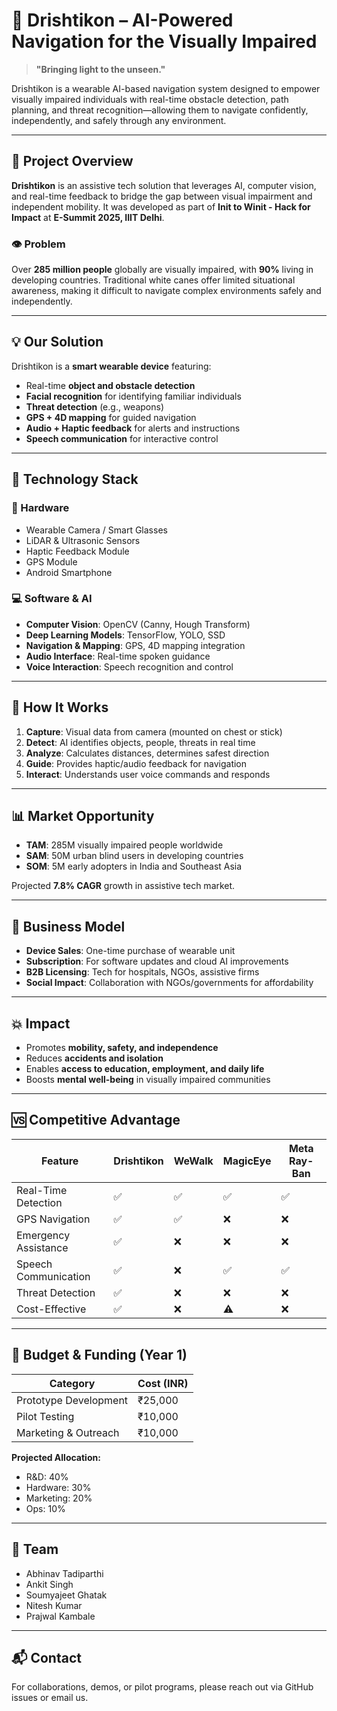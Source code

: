 
# 🦯 Drishtikon – AI-Powered Navigation for the Visually Impaired

> **"Bringing light to the unseen."**

Drishtikon is a wearable AI-based navigation system designed to empower visually impaired individuals with real-time obstacle detection, path planning, and threat recognition—allowing them to navigate confidently, independently, and safely through any environment.

---

## 🚀 Project Overview

**Drishtikon** is an assistive tech solution that leverages AI, computer vision, and real-time feedback to bridge the gap between visual impairment and independent mobility. It was developed as part of **Init to Winit - Hack for Impact** at **E-Summit 2025, IIIT Delhi**.

### 👁️ Problem

Over **285 million people** globally are visually impaired, with **90%** living in developing countries. Traditional white canes offer limited situational awareness, making it difficult to navigate complex environments safely and independently.

---

## 💡 Our Solution

Drishtikon is a **smart wearable device** featuring:

- Real-time **object and obstacle detection**
- **Facial recognition** for identifying familiar individuals
- **Threat detection** (e.g., weapons)
- **GPS + 4D mapping** for guided navigation
- **Audio + Haptic feedback** for alerts and instructions
- **Speech communication** for interactive control

---

## 🧠 Technology Stack

### 🧱 Hardware

- Wearable Camera / Smart Glasses
- LiDAR & Ultrasonic Sensors
- Haptic Feedback Module
- GPS Module
- Android Smartphone

### 💻 Software & AI

- **Computer Vision**: OpenCV (Canny, Hough Transform)
- **Deep Learning Models**: TensorFlow, YOLO, SSD
- **Navigation & Mapping**: GPS, 4D mapping integration
- **Audio Interface**: Real-time spoken guidance
- **Voice Interaction**: Speech recognition and control

---

## 🔁 How It Works

1. **Capture**: Visual data from camera (mounted on chest or stick)
2. **Detect**: AI identifies objects, people, threats in real time
3. **Analyze**: Calculates distances, determines safest direction
4. **Guide**: Provides haptic/audio feedback for navigation
5. **Interact**: Understands user voice commands and responds

---

## 📊 Market Opportunity

- **TAM**: 285M visually impaired people worldwide
- **SAM**: 50M urban blind users in developing countries
- **SOM**: 5M early adopters in India and Southeast Asia

Projected **7.8% CAGR** growth in assistive tech market.

---

## 💼 Business Model

- **Device Sales**: One-time purchase of wearable unit
- **Subscription**: For software updates and cloud AI improvements
- **B2B Licensing**: Tech for hospitals, NGOs, assistive firms
- **Social Impact**: Collaboration with NGOs/governments for affordability

---

## 💥 Impact

- Promotes **mobility, safety, and independence**
- Reduces **accidents and isolation**
- Enables **access to education, employment, and daily life**
- Boosts **mental well-being** in visually impaired communities

---

## 🆚 Competitive Advantage

| Feature               | Drishtikon | WeWalk | MagicEye | Meta Ray-Ban |
|----------------------|------------|--------|----------|---------------|
| Real-Time Detection  | ✅          | ✅      | ✅        | ✅             |
| GPS Navigation       | ✅          | ✅      | ❌        | ❌             |
| Emergency Assistance | ✅          | ❌      | ❌        | ❌             |
| Speech Communication | ✅          | ❌      | ✅        | ✅             |
| Threat Detection     | ✅          | ❌      | ❌        | ❌             |
| Cost-Effective       | ✅          | ❌      | ⚠️        | ❌             |

---

## 📅 Budget & Funding (Year 1)

| Category              | Cost (INR) |
|-----------------------|------------|
| Prototype Development | ₹25,000    |
| Pilot Testing         | ₹10,000    |
| Marketing & Outreach  | ₹10,000    |

**Projected Allocation:**
- R&D: 40%
- Hardware: 30%
- Marketing: 20%
- Ops: 10%

---

## 👥 Team

- Abhinav Tadiparthi  
- Ankit Singh  
- Soumyajeet Ghatak  
- Nitesh Kumar  
- Prajwal Kambale

---

## 📬 Contact

For collaborations, demos, or pilot programs, please reach out via GitHub issues or email us.
